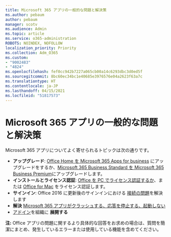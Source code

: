 ```yaml
---
title: Microsoft 365 アプリの一般的な問題と解決策
ms.author: pebaum
author: pebaum
manager: scotv
ms.audience: Admin
ms.topic: article
ms.service: o365-administration
ROBOTS: NOINDEX, NOFOLLOW
localization_priority: Priority
ms.collection: Adm_O365
ms.custom:
- "9002483"
- "4824"
ms.openlocfilehash: fef0cc942b7227a065cb00a14c6293dbc3d0ed5f
ms.sourcegitcommit: 8bc60ec34bc1e40685e3976576e04a2623f63a7c
ms.translationtype: HT
ms.contentlocale: ja-JP
ms.lasthandoff: 04/15/2021
ms.locfileid: "51817573"
---
```

# <a name="common-issues-and-resolutions-with-microsoft-365-apps"></a>Microsoft 365 アプリの一般的な問題と解決策

Microsoft 365 アプリについてよく寄せられるトピックは次の通りです。

- **アップグレード**: [Office Home を Microsoft 365 Apps for business](https://support.office.com/article/how-do-i-upgrade-office-ee68f6cf-422f-464a-82ec-385f65391350#OfficeVersion=Office_365_subscription) にアップグレードをするか、[Microsoft 365 Business Standard を Microsoft 365 Business Premium](https://docs.microsoft.com/microsoft-365/business/migrate-to-microsoft-365-business)にアップグレードします。
- **インストールとライセンス認証**: [Office を PC でライセンス認証するか](https://support.office.com/article/activate-office-5bd38f38-db92-448b-a982-ad170b1e187e)、または [Office for Mac](https://support.office.com/article/activate-office-for-mac-7f6646b1-bb14-422a-9ad4-a53410fcefb2) をライセンス認証します。
- **サインイン**: Office 2016 に更新後のサインインにおける [接続の問題](https://docs.microsoft.com/office365/troubleshoot/authentication/connection-issue-when-sign-in-office-2016)を解決します
- **解決** [Microsoft 365 アプリがクラッシュする、応答を停止する、起動しない](https://docs.microsoft.com/alchemyinsights/office-apps-don't-launch-start)
- [アドイン](https://docs.microsoft.com/microsoft-365/admin/manage/manage-deployment-of-add-ins?view=o365-worldwide)を組織に **展開する**

**注:** Office アプリの問題に関するより具体的な回答をお求めの場合は、質問を簡潔にまとめ、発生しているエラーまたは使用している機能を含めてください。
